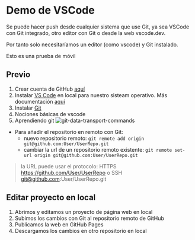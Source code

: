 # Demo de VSCode

Se puede hacer push desde cualquier sistema que use Git, ya sea VSCode con Git integrado, otro editor con Git o desde la web vscode.dev.

Por tanto solo necesitaríamos un editor (como vscode) y Git instalado.

Esto es una prueba de móvil

## Previo
1. Crear cuenta de GitHub [aquí](https://github.com/signup)
2. Instalar [VS Code](https://code.visualstudio.com/Download) en local para nuestro sisteam operativo. Más documentación [aquí](https://code.visualstudio.com/docs/setup/setup-overview)
3. Instalar [Git](https://git-scm.com/)
4. Nociones básicas de vscode
5. Aprendiendo git
![git-data-transport-commands](https://github.com/David7ce/vscode-demo/assets/79609649/231261aa-447c-4687-b8d3-eabba0b354bb)

- Para añadir el repositorio en remoto con Git:
  - nuevo repositorio remoto: `git remote add origin git@github.com:User/UserRepo.git`
  - cambiar la url de un repositorio remoto existente: `git remote set-url origin git@github.com:User/UserRepo.git`
> la URL puede usar el protocolo: HTTPS https://github.com/User/UserRepo o SSH git@github.com:User/UserRepo.git


## Editar proyecto en local
1. Abrimos y editamos un proyecto de página web en local
2. Subimos los cambios con Git al repositorio remoto de GitHub
3. Publicamos la web en GitHub Pages
4. Descargamos los cambios en otro repositorio en local
